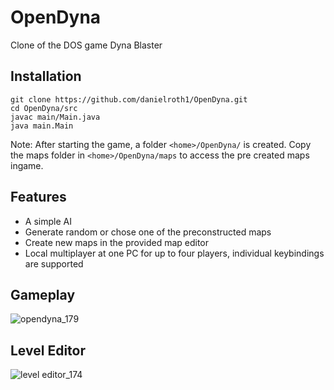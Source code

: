 # OpenDyna
Clone of the DOS game Dyna Blaster

## Installation
```
git clone https://github.com/danielroth1/OpenDyna.git
cd OpenDyna/src
javac main/Main.java
java main.Main
```
Note:
After starting the game, a folder ```<home>/OpenDyna/``` is created.
Copy the maps folder in ```<home>/OpenDyna/maps``` to access the pre created maps ingame.


## Features

- A simple AI
- Generate random or chose one of the preconstructed maps
- Create new maps in the provided map editor
- Local multiplayer at one PC for up to four players, individual keybindings are supported

## Gameplay

![opendyna_179](https://user-images.githubusercontent.com/34305776/33760845-812e7374-dc07-11e7-9cbb-093df234340d.png)

## Level Editor

![level editor_174](https://user-images.githubusercontent.com/34305776/33760880-98fed336-dc07-11e7-8a78-d3c58969e87a.png)
